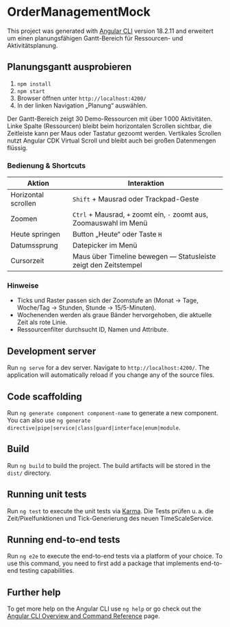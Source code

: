 # OrderManagementMock

This project was generated with [Angular CLI](https://github.com/angular/angular-cli) version 18.2.11 and erweitert um einen planungsfähigen Gantt-Bereich für Ressourcen- und Aktivitätsplanung.

## Planungsgantt ausprobieren

1. `npm install`
2. `npm start`
3. Browser öffnen unter `http://localhost:4200/`
4. In der linken Navigation „Planung“ auswählen.

Der Gantt-Bereich zeigt 30 Demo-Ressourcen mit über 1 000 Aktivitäten. Linke Spalte (Ressourcen) bleibt beim horizontalen Scrollen sichtbar, die Zeitleiste kann per Maus oder Tastatur gezoomt werden. Vertikales Scrollen nutzt Angular CDK Virtual Scroll und bleibt auch bei großen Datenmengen flüssig.

### Bedienung & Shortcuts

| Aktion | Interaktion |
| --- | --- |
| Horizontal scrollen | `Shift` + Mausrad oder Trackpad-Geste |
| Zoomen | `Ctrl` + Mausrad, `+` zoomt ein, `-` zoomt aus, Zoomauswahl im Menü |
| Heute springen | Button „Heute“ oder Taste `H` |
| Datumssprung | Datepicker im Menü |
| Cursorzeit | Maus über Timeline bewegen — Statusleiste zeigt den Zeitstempel |

### Hinweise

- Ticks und Raster passen sich der Zoomstufe an (Monat → Tage, Woche/Tag → Stunden, Stunde → 15/5-Minuten).
- Wochenenden werden als graue Bänder hervorgehoben, die aktuelle Zeit als rote Linie.
- Ressourcenfilter durchsucht ID, Namen und Attribute.

## Development server

Run `ng serve` for a dev server. Navigate to `http://localhost:4200/`. The application will automatically reload if you change any of the source files.

## Code scaffolding

Run `ng generate component component-name` to generate a new component. You can also use `ng generate directive|pipe|service|class|guard|interface|enum|module`.

## Build

Run `ng build` to build the project. The build artifacts will be stored in the `dist/` directory.

## Running unit tests

Run `ng test` to execute the unit tests via [Karma](https://karma-runner.github.io). Die Tests prüfen u. a. die Zeit/Pixelfunktionen und Tick-Generierung des neuen TimeScaleService.

## Running end-to-end tests

Run `ng e2e` to execute the end-to-end tests via a platform of your choice. To use this command, you need to first add a package that implements end-to-end testing capabilities.

## Further help

To get more help on the Angular CLI use `ng help` or go check out the [Angular CLI Overview and Command Reference](https://angular.dev/tools/cli) page.
